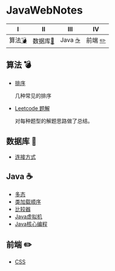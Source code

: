 # JavaWebNotes

|Ⅰ| Ⅱ| Ⅲ | Ⅳ |
| :---------: | :---------: | :---------: | :---------: |
| 算法[:bomb:](#算法-bomb)|数据库[:closed_book:](#数据库-closed_book)| Java [:coffee:](#java-coffee)| 前端 [:pencil2:](#前端-pencil2)|


## 算法 :bomb:

- [排序](https://github.com/Bihanghang/Notes/tree/master/notes/排序.md)

  几种常见的排序

- [Leetcode 题解](https://github.com/Bihanghang/Notes/tree/master/notes/leetcode.md)

  对每种题型的解题思路做了总结。

## 数据库 :closed_book:
- [连接方式](https://blog.csdn.net/fly_zxy/article/details/53954377)

## Java :coffee:

- [多态](https://github.com/Bihanghang/Notes/tree/master/notes/Polymorphic.md)
- [类加载顺序](https://github.com/Bihanghang/Notes/tree/master/notes/LoadOrder.md)
- [比较器](https://github.com/Bihanghang/Notes/tree/master/notes/Compare.md)
- [Java虚拟机](https://github.com/Bihanghang/Notes/tree/master/notes/JVMNotes.md)
- [Java核心编程](https://github.com/Bihanghang/Notes/tree/master/notes/javaCore.md)

## 前端 :pencil2:
- [CSS](https://github.com/Bihanghang/Notes/tree/master/notes/CSS.md)
